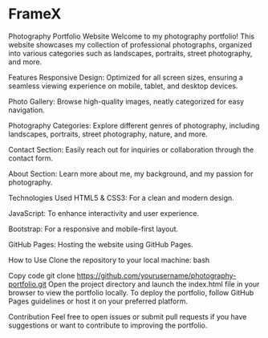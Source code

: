 # FrameX
Photography Portfolio Website
Welcome to my photography portfolio! This website showcases my collection of professional photographs, organized into various categories such as landscapes, portraits, street photography, and more.

Features
Responsive Design: Optimized for all screen sizes, ensuring a seamless viewing experience on mobile, tablet, and desktop devices.

Photo Gallery: Browse high-quality images, neatly categorized for easy navigation.

Photography Categories: Explore different genres of photography, including landscapes, portraits, street photography, nature, and more.

Contact Section: Easily reach out for inquiries or collaboration through the contact form.

About Section: Learn more about me, my background, and my passion for photography.


Technologies Used
HTML5 & CSS3: For a clean and modern design.

JavaScript: To enhance interactivity and user experience.

Bootstrap: For a responsive and mobile-first layout.

GitHub Pages: Hosting the website using GitHub Pages.


How to Use
Clone the repository to your local machine:
bash

Copy code
git clone https://github.com/yourusername/photography-portfolio.git
Open the project directory and launch the index.html file in your browser to view the portfolio locally.
To deploy the portfolio, follow GitHub Pages guidelines or host it on your preferred platform.

Contribution
Feel free to open issues or submit pull requests if you have suggestions or want to contribute to improving the portfolio.


